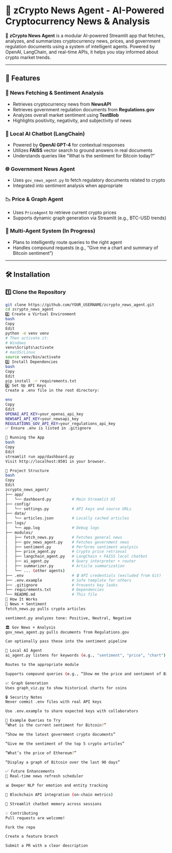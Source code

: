 # 📢 zCrypto News Agent - AI-Powered Cryptocurrency News & Analysis

🚀 **zCrypto News Agent** is a modular AI-powered Streamlit app that fetches, analyzes, and summarizes cryptocurrency news, prices, and government regulation documents using a system of intelligent agents. Powered by OpenAI, LangChain, and real-time APIs, it helps you stay informed about crypto market trends.

---

## 📌 Features

### 🔹 News Fetching & Sentiment Analysis
- Retrieves cryptocurrency news from **NewsAPI**
- Retrieves government regulation documents from **Regulations.gov**
- Analyzes overall market sentiment using **TextBlob**
- Highlights positivity, negativity, and subjectivity of news

### 💬 Local AI Chatbot (LangChain)
- Powered by **OpenAI GPT-4** for contextual responses
- Utilizes **FAISS** vector search to ground answers in real documents
- Understands queries like “What is the sentiment for Bitcoin today?”

### 🌐 Government News Agent
- Uses `gov_news_agent.py` to fetch regulatory documents related to crypto
- Integrated into sentiment analysis when appropriate

### 📉 Price & Graph Agent
- Uses `PriceAgent` to retrieve current crypto prices
- Supports dynamic graph generation via Streamlit (e.g., BTC-USD trends)

### 🤖 Multi-Agent System (In Progress)
- Plans to intelligently route queries to the right agent
- Handles compound requests (e.g., “Give me a chart and summary of Bitcoin sentiment”)

---

## 🛠️ Installation

### 1️⃣ Clone the Repository
```bash
git clone https://github.com/YOUR_USERNAME/zcrypto_news_agent.git
cd zcrypto_news_agent
2️⃣ Create a Virtual Environment
bash
Copy
Edit
python -m venv venv
# Then activate it:
# Windows
venv\Scripts\activate
# macOS/Linux
source venv/bin/activate
3️⃣ Install Dependencies
bash
Copy
Edit
pip install -r requirements.txt
4️⃣ Set Up API Keys
Create a .env file in the root directory:

env
Copy
Edit
OPENAI_API_KEY=your_openai_api_key
NEWSAPI_API_KEY=your_newsapi_key
REGULATIONS_GOV_API_KEY=your_regulations_api_key
✅ Ensure .env is listed in .gitignore

🚀 Running the App
bash
Copy
Edit
streamlit run app/dashboard.py
Visit http://localhost:8501 in your browser.

📂 Project Structure
bash
Copy
Edit
zcrypto_news_agent/
├── app/
│   └── dashboard.py         # Main Streamlit UI
├── config/
│   └── settings.py          # API keys and source URLs
├── data/
│   └── articles.json        # Locally cached articles
├── logs/
│   └── app.log              # Debug logs
├── modules/
│   ├── fetch_news.py        # Fetches general news
│   ├── gov_news_agent.py    # Fetches government news
│   ├── sentiment.py         # Performs sentiment analysis
│   ├── price_agent.py       # Crypto price retrieval
│   ├── langchain_agent.py   # LangChain + FAISS local chatbot
│   ├── ai_agent.py          # Query interpreter + router
│   ├── summarizer.py        # Article summarization
│   └── ... (other agents)
├── .env                     # 🔒 API credentials (excluded from Git)
├── .env.example             # Safe template for others
├── .gitignore               # Prevents key leaks
├── requirements.txt         # Dependencies
└── README.md                # This file
🧠 How It Works
📰 News + Sentiment
fetch_news.py pulls crypto articles

sentiment.py analyzes tone: Positive, Neutral, Negative

🏛️ Gov News + Analysis
gov_news_agent.py pulls documents from Regulations.gov

Can optionally pass these into the sentiment pipeline

💬 Local AI Agent
ai_agent.py listens for keywords (e.g., "sentiment", "price", "chart")

Routes to the appropriate module

Supports compound queries (e.g., “Show me the price and sentiment of Bitcoin”)

📈 Graph Generation
Uses graph_viz.py to show historical charts for coins

🔒 Security Notes
Never commit .env files with real API keys

Use .env.example to share expected keys with collaborators

🧪 Example Queries to Try
“What is the current sentiment for Bitcoin?”

“Show me the latest government crypto documents”

“Give me the sentiment of the top 5 crypto articles”

“What’s the price of Ethereum?”

“Display a graph of Bitcoin over the last 90 days”

✅ Future Enhancements
🔁 Real-time news refresh scheduler

📊 Deeper NLP for emotion and entity tracking

🔗 Blockchain API integration (on-chain metrics)

🤹 Streamlit chatbot memory across sessions

💡 Contributing
Pull requests are welcome!

Fork the repo

Create a feature branch

Submit a PR with a clear description